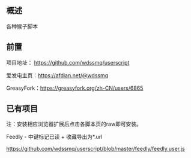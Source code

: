 ## 概述

各种猴子脚本

## 前置

项目地址： https://github.com/wdssmq/userscript 

爱发电主页：https://afdian.net/@wdssmq

GreasyFork：https://greasyfork.org/zh-CN/users/6865

## 已有项目

注：安装相应浏览器扩展后点击各脚本页的raw即可安装。

Feedly - 中键标记已读 + 收藏导出为*.url

https://github.com/wdssmq/userscript/blob/master/feedly/feedly.user.js
